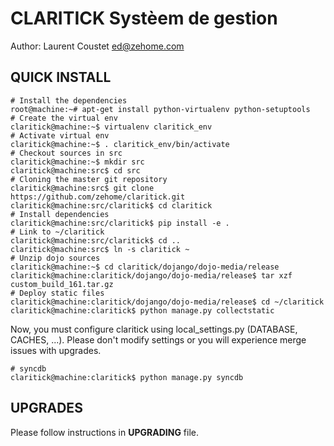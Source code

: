 CLARITICK Systèem de gestion
============================

Author: Laurent Coustet <ed@zehome.com>

QUICK INSTALL
-------------

```
# Install the dependencies
root@machine:~# apt-get install python-virtualenv python-setuptools
# Create the virtual env
claritick@machine:~$ virtualenv claritick_env
# Activate virtual env
claritick@machine:~$ . claritick_env/bin/activate
# Checkout sources in src
claritick@machine:~$ mkdir src
claritick@machine:src$ cd src
# Cloning the master git repository
claritick@machine:src$ git clone https://github.com/zehome/claritick.git
claritick@machine:src/claritick$ cd claritick
# Install dependencies
claritick@machine:src/claritick$ pip install -e .
# Link to ~/claritick
claritick@machine:src/claritick$ cd ..
claritick@machine:src$ ln -s claritick ~
# Unzip dojo sources
claritick@machine:~$ cd claritick/dojango/dojo-media/release
claritick@machine:claritick/dojango/dojo-media/release$ tar xzf custom_build_161.tar.gz
# Deploy static files
claritick@machine:claritick/dojango/dojo-media/release$ cd ~/claritick
claritick@machine:claritick$ python manage.py collectstatic
```

Now, you must configure claritick using local_settings.py (DATABASE, CACHES, ...).
Please don't modify settings or you will experience merge issues with upgrades.

```
# syncdb
claritick@machine:claritick$ python manage.py syncdb
```

UPGRADES
--------
Please follow instructions in **UPGRADING** file.
